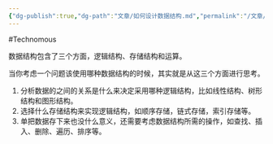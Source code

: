 ```yaml
---
{"dg-publish":true,"dg-path":"文章/如何设计数据结构.md","permalink":"/文章/如何设计数据结构/","dgEnableSearch":"true","created":"2023-03-13T11:14:49.000+08:00","updated":"2023-11-14T13:31:37.004+08:00"}
---
```


#Technomous 

数据结构包含了三个方面，逻辑结构、存储结构和运算。

当你考虑一个问题该使用哪种数据结构的时候，其实就是从这三个方面进行思考。

1. 分析数据的之间的关系是什么来决定采用哪种逻辑结构，比如线性结构、树形结构和图形结构。
2. 选择什么存储结构来实现逻辑结构，如顺序存储，链式存储，索引存储等。
3. 单把数据存下来也没什么意义，还需要考虑数据结构所需的操作，如查找、插入、删除、遍历、排序等。
